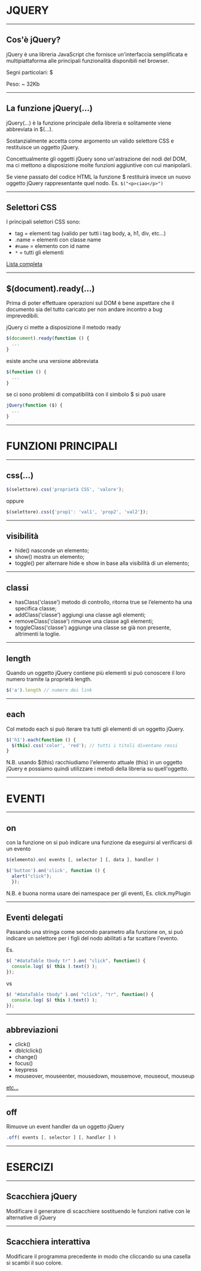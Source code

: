 JQUERY
=======


----


Cos'è jQuery?
-----------------
jQuery è una libreria JavaScript che fornisce un'interfaccia semplificata e multipiattaforma alle principali funzionalità disponibili nel browser.

Segni particolari: $

Peso: ~ 32Kb


----


La funzione jQuery(...)
-----------------------
jQuery(...) è la funzione principale della libreria e solitamente viene abbreviata in $(...).

Sostanzialmente accetta come argomento un valido selettore CSS e restituisce un oggetto jQuery.

Concettualmente gli oggetti jQuery sono un'astrazione dei nodi del DOM, ma ci mettono a disposizione molte funzioni aggiuntive con cui manipolarli.

Se viene passato del codice HTML la funzione $ restituirà invece un nuovo oggetto jQuery rappresentante quel nodo. Es. `$("<p>ciao</p>")`

----


Selettori CSS
----------------
I principali selettori CSS sono:

- tag = elementi tag (valido per tutti i tag body, a, h1, div, etc...)
- .name = elementi con classe name
- `#name` = elemento con id name
- `*` = tutti gli elementi

[Lista completa](http://www.w3schools.com/cssref/css_selectors.asp)


----


$(document).ready(...)
--------------------------
Prima di poter effettuare operazioni sul DOM è bene aspettare che il documento sia del tutto caricato per non andare incontro a bug imprevedibili.

jQuery ci mette a disposizione il metodo ready

```javascript
$(document).ready(function () {
  ...
}
```

esiste anche una versione abbreviata

```javascript
$(function () {
  ...
}
```

se ci sono problemi di compatibilità con il simbolo $ si può usare

```javascript
jQuery(function ($) {
  ...
}
```


---


FUNZIONI PRINCIPALI
===================


----


css(...)
--------
```javascript
$(selettore).css('proprietà CSS', 'valore');
```

oppure

```javascript
$(selettore).css({'prop1': 'val1', 'prop2', 'val2'});
```


----


visibilità
----------
- hide()  nasconde un elemento;
- show()  mostra un elemento;
- toggle()  per alternare hide e show in base alla visibilità di un elemento;


----


classi
------
- hasClass('classe') metodo di controllo, ritorna true se l’elemento ha una specifica classe;
- addClass('classe') aggiungi una classe agli elementi;
- removeClass('classe') rimuove una classe agli elementi;
- toggleClass('classe') aggiunge una classe se già non presente, altrimenti la toglie.


----


length
------
Quando un oggetto jQuery contiene più elementi si può conoscere il loro numero
tramite la proprietà length.

```javascript
$('a').length // numero dei link
```


----


each
----
Col metodo each si può iterare tra tutti gli elementi di un oggetto jQuery.

```javascript
$('h1').each(function () {
  $(this).css('color', 'red'); // tutti i titoli diventano rossi
}
```

N.B. usando $(this) racchiudiamo l'elemento attuale (this) in un oggetto jQuery
e possiamo quindi utilizzare i metodi della libreria su quell'oggetto.


---


EVENTI
======


----


on
--
con la funzione on si può indicare una funzione da eseguirsi al verificarsi di
un evento

```javascript
$(elemento).on( events [, selector ] [, data ], handler )
```

```javascript
$('button').on('click', function () {
  alert("click");
  });
```

N.B. è buona norma usare dei namespace per gli eventi, Es. click.myPlugin

----


Eventi delegati
---------------
Passando una stringa come secondo parametro alla funzione on, si può indicare
un selettore per i figli del nodo abilitati a far scattare l'evento.

Es.

```javascript
$( "#dataTable tbody tr" ).on( "click", function() {
  console.log( $( this ).text() );
});
```

vs

```javascript
$( "#dataTable tbody" ).on( "click", "tr", function() {
  console.log( $( this ).text() );
});
```


----


abbreviazioni
-------------
- click()
- dblclclick()
- change()
- focus()
- keypress
- mouseover, mouseenter, mousedown, mousemove, mouseout, mouseup

[etc...](http://api.jquery.com/category/events/)


----


off
---
Rimuove un event handler da un oggetto jQuery

```javascript
.off( events [, selector ] [, handler ] )
```


---


ESERCIZI
========


----


Scacchiera jQuery
-----------------
Modificare il generatore di scacchiere sostituendo le funzioni native con le
alternative di jQuery


----


Scacchiera interattiva
----------------------
Modificare il programma precedente in modo che cliccando su una casella si
scambi il suo colore.
